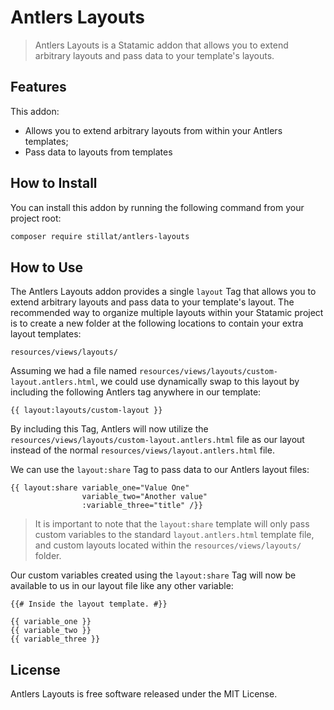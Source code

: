 # Antlers Layouts

> Antlers Layouts is a Statamic addon that allows you to extend arbitrary layouts and pass data to your template's layouts.

## Features

This addon:

* Allows you to extend arbitrary layouts from within your Antlers templates;
* Pass data to layouts from templates

## How to Install

You can install this addon by running the following command from your project root:

``` bash
composer require stillat/antlers-layouts
```

## How to Use

The Antlers Layouts addon provides a single `layout` Tag that allows you to extend arbitrary layouts and pass data to your template's layout.
The recommended way to organize multiple layouts within your Statamic project is to create a new folder at the following locations to contain your extra layout templates:

```
resources/views/layouts/
```

Assuming we had a file named `resources/views/layouts/custom-layout.antlers.html`, we could use dynamically swap to this layout by including the following Antlers tag anywhere in our template:

```antlers
{{ layout:layouts/custom-layout }}
```

By including this Tag, Antlers will now utilize the `resources/views/layouts/custom-layout.antlers.html` file as our layout instead of the normal `resources/views/layout.antlers.html` file.

We can use the `layout:share` Tag to pass data to our Antlers layout files:

```antlers
{{ layout:share variable_one="Value One"
                variable_two="Another value"
                :variable_three="title" /}}
```

> It is important to note that the `layout:share` template will only pass custom variables to the standard `layout.antlers.html` template file, and custom layouts located within the `resources/views/layouts/` folder.

Our custom variables created using the `layout:share` Tag will now be available to us in our layout file like any other variable:

```antlers
{{# Inside the layout template. #}}

{{ variable_one }}
{{ variable_two }}
{{ variable_three }}
```

## License

Antlers Layouts is free software released under the MIT License.
